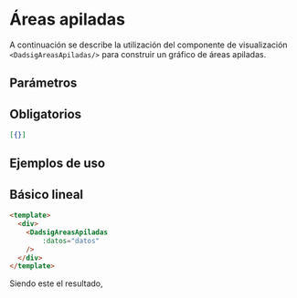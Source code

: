 # Áreas apiladas

A continuación se describe la utilización del componente de visualización `<DadsigAreasApiladas/>` para construir un
gráfico de áreas apiladas.

## Parámetros

## Obligatorios

```json
[{}]
```

## Ejemplos de uso

## Básico lineal

```html
<template>
  <div>
    <DadsigAreasApiladas
        :datos="datos"
    />
  </div>
</template>
```

Siendo este el resultado,

<areas-apiladas-basico/>